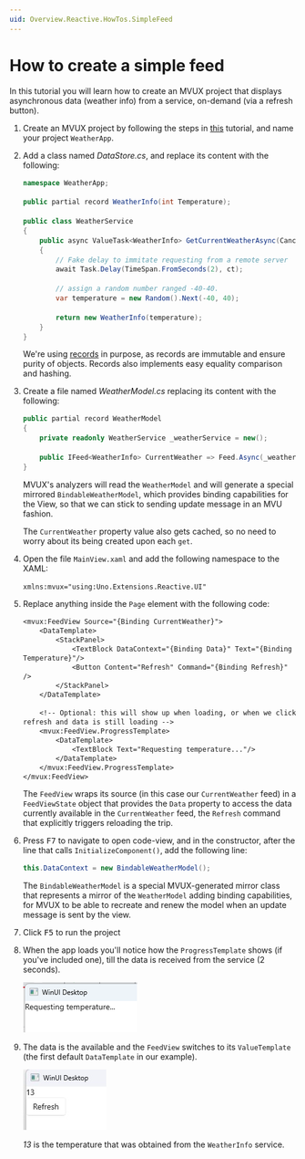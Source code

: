 ```yaml
---
uid: Overview.Reactive.HowTos.SimpleFeed
---
```


# How to create a simple feed

In this tutorial you will learn how to create an MVUX project that displays asynchronous data (weather info) from a service,
on-demand (via a refresh button).

1. Create an MVUX project by following the steps in [this](xref:Overview.Reactive.HowTos.CreateMvuxProject) tutorial,
and name your project `WeatherApp`.

1. Add a class named *DataStore.cs*, and replace its content with the following:

    ```c#
    namespace WeatherApp;

    public partial record WeatherInfo(int Temperature);

    public class WeatherService
    {       
        public async ValueTask<WeatherInfo> GetCurrentWeatherAsync(CancellationToken ct)
        {
            // Fake delay to immitate requesting from a remote server
            await Task.Delay(TimeSpan.FromSeconds(2), ct);

            // assign a random number ranged -40-40.
            var temperature = new Random().Next(-40, 40);

            return new WeatherInfo(temperature);
        }
    }
    ```

    We're using [records](https://learn.microsoft.com/en-us/dotnet/csharp/language-reference/builtin-types/record) in purpose,
    as records are immutable and ensure purity of objects. Records also implements easy equality comparison and hashing.

1. Create a file named *WeatherModel.cs* replacing its content with the following:

    ```c#
    public partial record WeatherModel
    {
        private readonly WeatherService _weatherService = new();
    
        public IFeed<WeatherInfo> CurrentWeather => Feed.Async(_weatherService.GetCurrentWeatherAsync);
    }
    ```

    MVUX's analyzers will read the `WeatherModel` and will generate a special mirrored `BindableWeatherModel`,
    which provides binding capabilities for the View, so that we can stick to sending update message in an MVU fashion.
    
    The `CurrentWeather` property value also gets cached, so no need to worry about its being created upon each `get`.
    
    <!-- TODO the generated code can be inspected via project->analyzers etc. -->


1. Open the file `MainView.xaml` and add the following namespace to the XAML:

    `xmlns:mvux="using:Uno.Extensions.Reactive.UI"`

1. Replace anything inside the `Page` element with the following code:

    ```xaml
    <mvux:FeedView Source="{Binding CurrentWeather}">
        <DataTemplate>
            <StackPanel>
                <TextBlock DataContext="{Binding Data}" Text="{Binding Temperature}"/>
                <Button Content="Refresh" Command="{Binding Refresh}" />
            </StackPanel>
        </DataTemplate>

        <!-- Optional: this will show up when loading, or when we click refresh and data is still loading -->    
        <mvux:FeedView.ProgressTemplate>
            <DataTemplate>            
                <TextBlock Text="Requesting temperature..."/>
            </DataTemplate>
        </mvux:FeedView.ProgressTemplate>
    </mvux:FeedView>
    ```

    The `FeedView` wraps its source (in this case our `CurrentWeather` feed) in a `FeedViewState` object
    that provides the `Data` property to access the data currently available in the `CurrentWeather` feed,
    the `Refresh` command that explicitly triggers reloading the trip.

1. Press <kbd>F7</kbd> to navigate to open code-view, and in the constructor, after the line that calls `InitializeComponent()`, add the following line:

    ```c#
    this.DataContext = new BindableWeatherModel();
    ```

    The `BindableWeatherModel` is a special MVUX-generated mirror class that represents a mirror of the `WeatherModel` adding binding capabilities,
    for MVUX to be able to recreate and renew the model when an update message is sent by the view.  
    
1. Click <kbd>F5</kbd> to run the project

1. When the app loads you'll notice how the `ProgressTemplate` shows (if you've included one), till the data is received from the service (2 seconds).

    ![](Assets/SimpleFeed-1.jpg)

1. The data is the available and the `FeedView` switches to its `ValueTemplate` (the first default `DataTemplate` in our example).

    ![](Assets/SimpleFeed-2.jpg)

    *13* is the temperature that was obtained from the `WeatherInfo` service.
